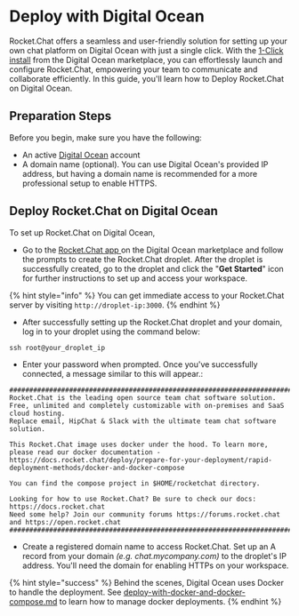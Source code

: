 # Deploy with Digital Ocean

Rocket.Chat offers a seamless and user-friendly solution for setting up your own chat platform on Digital Ocean with just a single click. With the [1-Click install](https://marketplace.digitalocean.com/apps/rocket-chat?action=deploy\&refcode=1940fe28bd31) from the Digital Ocean marketplace, you can effortlessly launch and configure Rocket.Chat, empowering your team to communicate and collaborate efficiently. In this guide, you'll learn how to Deploy Rocket.Chat on Digital Ocean.

## Preparation Steps

Before you begin, make sure you have the following:

* An active [Digital Ocean](https://www.digitalocean.com/) account
* A domain name (optional). You can use Digital Ocean's provided IP address, but having a domain name is recommended for a more professional setup to enable HTTPS.

## Deploy Rocket.Chat on Digital Ocean

To set up Rocket.Chat on Digital Ocean,

* Go to the [Rocket.Chat app ](https://marketplace.digitalocean.com/apps/rocket-chat?action=deploy\&refcode=1940fe28bd31)on the Digital Ocean marketplace and follow the prompts to create the Rocket.Chat droplet. After the droplet is successfully created, go to the droplet and click the "**Get Started**" icon for further instructions to set up and access your workspace.

{% hint style="info" %}
You can get immediate access to your Rocket.Chat server by visiting `http://droplet-ip:3000`.
{% endhint %}

* After successfully setting up the Rocket.Chat droplet and your domain, log in to your droplet using the command below:

```
ssh root@your_droplet_ip
```

* Enter your password when prompted. Once you've successfully connected, a message similar to this will appear.:

```
##################################################################################################################################################################
Rocket.Chat is the leading open source team chat software solution. Free, unlimited and completely customizable with on-premises and SaaS cloud hosting.
Replace email, HipChat & Slack with the ultimate team chat software solution.

This Rocket.Chat image uses docker under the hood. To learn more, please read our docker documentation - https://docs.rocket.chat/deploy/prepare-for-your-deployment/rapid-deployment-methods/docker-and-docker-compose

You can find the compose project in $HOME/rocketchat directory.

Looking for how to use Rocket.Chat? Be sure to check our docs: https://docs.rocket.chat
Need some help? Join our community forums https://forums.rocket.chat and https://open.rocket.chat
##################################################################################################################################################################

```

* Create a registered domain name to access Rocket.Chat. Set up an A record from your domain _(e.g. chat.mycompany.com)_ to the droplet's IP address. You'll need the domain for enabling HTTPs on your workspace.

{% hint style="success" %}
Behind the scenes, Digital Ocean uses Docker to handle the deployment. See [deploy-with-docker-and-docker-compose.md](../deploy-with-docker-and-docker-compose.md "mention") to learn how to manage docker deployments.
{% endhint %}
